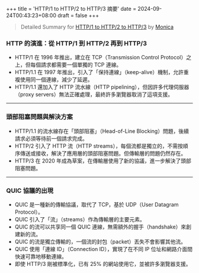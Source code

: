 +++
title = 'HTTP/1 to HTTP/2 to HTTP/3 摘要'
date = 2024-09-24T00:43:23+08:00
draft = false
+++

> Detailed Summary for [HTTP/1 to HTTP/2 to HTTP/3](https://www.youtube.com/watch?v=a-sBfyiXysI?autoplay=1) by [Monica](https://monica.im/)

### **HTTP 的演進：從 HTTP/1 到 HTTP/2 再到 HTTP/3**

- HTTP/1 在 1996 年推出，建立在 TCP（Transmission Control Protocol）之上，但每個請求都需要一個單獨的 TCP 連線。
- HTTP/1.1 在 1997 年推出，引入了「保持連線」（keep-alive）機制，允許重複使用同一個連線，減少了延遲。
- HTTP/1.1 還加入了 HTTP 流水線（HTTP pipelining），但因許多代理伺服器（proxy servers）無法正確處理，最終許多瀏覽器取消了這項支援。

---

### **頭部阻塞問題與解決方案**

- HTTP/1.1 的流水線存在「頭部阻塞」（Head-of-Line Blocking）問題，後續請求必須等待前一個請求完成。
- HTTP/2 引入了 HTTP 流（HTTP streams），每個流都是獨立的，不需按順序傳送或接收，解決了應用層的頭部阻塞問題。但傳輸層的問題仍然存在。
- HTTP/3 在 2020 年成為草案，在傳輸層使用了新的協議，進一步解決了頭部阻塞問題。

---

### **QUIC 協議的出現**

- QUIC 是一種新的傳輸協議，取代了 TCP，基於 UDP（User Datagram Protocol）。
- QUIC 引入了「流」（streams）作為傳輸層的主要元素。
- QUIC 的流可以共享同一個 QUIC 連線，無需額外的握手（handshake）來創建新的流。
- QUIC 的流是獨立傳輸的，一個流的封包（packet）丟失不會影響其他流。
- QUIC 使用「連線 ID」（Connection ID），實現了在不同 IP 位址和網路介面間快速可靠地移動連線。
- 即使 HTTP/3 剛被標準化，已有 25% 的網站使用它，並被許多瀏覽器支援。